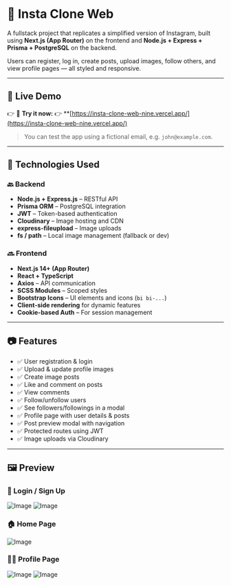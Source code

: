 # 📸 Insta Clone Web

A fullstack project that replicates a simplified version of Instagram, built using **Next.js (App Router)** on the frontend and **Node.js + Express + Prisma + PostgreSQL** on the backend.

Users can register, log in, create posts, upload images, follow others, and view profile pages — all styled and responsive.

---
## 🔗 Live Demo

👉 🎯 **Try it now:** 👉 **[https://insta-clone-web-nine.vercel.app/](https://insta-clone-web-nine.vercel.app/)

> You can test the app using a fictional email, e.g. `john@example.com`.

---


## 🧱 Technologies Used

### 🔙 Backend

- **Node.js + Express.js** – RESTful API
- **Prisma ORM** – PostgreSQL integration
- **JWT** – Token-based authentication
- **Cloudinary** – Image hosting and CDN
- **express-fileupload** – Image uploads
- **fs / path** – Local image management (fallback or dev)

### 🔜 Frontend

- **Next.js 14+ (App Router)**
- **React + TypeScript**
- **Axios** – API communication
- **SCSS Modules** – Scoped styles
- **Bootstrap Icons** – UI elements and icons (`bi bi-...`)
- **Client-side rendering** for dynamic features
- **Cookie-based Auth** – For session management

---

## 📷 Features

- ✅ User registration & login  
- ✅ Upload & update profile images  
- ✅ Create image posts
- ✅ Like and comment on posts  
- ✅ View comments  
- ✅ Follow/unfollow users  
- ✅ See followers/followings in a modal  
- ✅ Profile page with user details & posts  
- ✅ Post preview modal with navigation  
- ✅ Protected routes using JWT  
- ✅ Image uploads via Cloudinary  

---

## 🖼️ Preview

### 🔐 Login / Sign Up
![Image](https://github.com/user-attachments/assets/91736709-4d17-4db5-9058-93dd44cd1c76)
![Image](https://github.com/user-attachments/assets/627431f1-1606-4d22-a902-2e5cc35068a7)
 
### 🏠 Home Page
![Image](https://github.com/user-attachments/assets/9a9f3814-306b-4e48-92eb-756c9cbd55cc)

### 🙋‍♂️ Profile Page
![Image](https://github.com/user-attachments/assets/25879c38-f66d-4e9e-bdde-eea617ba50c1)
![Image](https://github.com/user-attachments/assets/f788c2a1-dbc3-4d77-812d-eae431364703)



